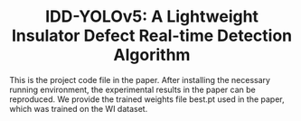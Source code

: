 <div align="left">

# <div align="center">IDD-YOLOv5: A Lightweight Insulator Defect Real-time Detection Algorithm</div>

This is the project code file in the paper. After installing the necessary running environment, the 
experimental results in the paper can be reproduced. We provide the trained weights file best.pt used in the paper, which was trained on the WI dataset.
